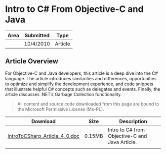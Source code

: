 # Intro to C# From Objective-C and Java

|Area|Submitted|Type|
|-|-|-|
||10/4/2010|Article

## Article Overview

For Objective-C and Java developers, this article is a deep dive into the C# language. The article introduces similarities and differences, opportunities to optimize and simplify the development experience, and code snippets that illustrate helpful C# concepts such as delegates and events. Finally, the article discusses .NET’s Garbage Collection functionality. 

> All content and source code downloaded from this page are bound to the Microsoft Permissive License (Ms-PL).

Download | Size | Description
---|---|---|
[IntroToCSharp_Article_4_0.doc](https://github.com/simondarksidej/XNAGameStudio/tree/master/Documents/IntroToCSharp_Article_4_0.doc?raw=true) | 0.15MB | Intro to C# from Objective-C and Java Article.
||||